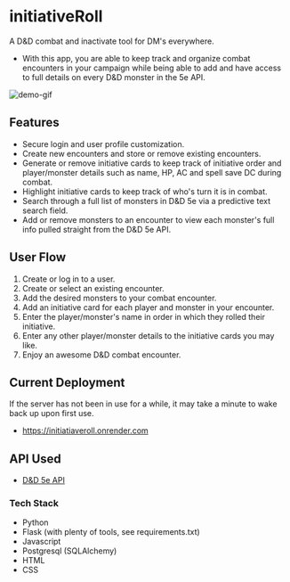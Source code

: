 # initiativeRoll
A D&D combat and inactivate tool for DM's everywhere.
- With this app, you are able to keep track and organize combat encounters in your campaign while being able to add and have access to full details on every D&D monster in the 5e API.
  
![demo-gif](https://im4.ezgif.com/tmp/ezgif-4-7be046834a.gif)

## Features
- Secure login and user profile customization.
- Create new encounters and store or remove existing encounters.
- Generate or remove initiative cards to keep track of initiative order and player/monster details such as name, HP, AC and spell save DC during combat.
- Highlight initiative cards to keep track of who's turn it is in combat.
- Search through a full list of monsters in D&D 5e via a predictive text search field.
- Add or remove monsters to an encounter to view each monster's full info pulled straight from the D&D 5e API.

## User Flow
1. Create or log in to a user.
2. Create or select an existing encounter.
3. Add the desired monsters to your combat encounter.
4. Add an initiative card for each player and monster in your encounter.
5. Enter the player/monster's name in order in which they rolled their initiative.
6. Enter any other player/monster details to the initiative cards you may like.
7. Enjoy an awesome D&D combat encounter. 

## Current Deployment
If the server has not been in use for a while, it may take a minute to wake back up upon first use.
- <a href="https://initiatiaveroll.onrender.com" target="_blank">https://initiatiaveroll.onrender.com</a>

## API Used
- [D&D 5e API](https://www.dnd5eapi.co)

### Tech Stack
- Python
- Flask (with plenty of tools, see requirements.txt)
- Javascript
- Postgresql (SQLAlchemy)
- HTML
- CSS

